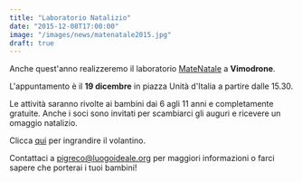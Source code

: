 ```yaml
---
title: "Laboratorio Natalizio"
date: "2015-12-08T17:00:00"
image: "/images/news/matenatale2015.jpg"
draft: true
---
```


Anche quest'anno realizzeremo il laboratorio [MateNatale][2] a **Vimodrone**.

L'appuntamento è il **19 dicembre** in piazza Unità d'Italia a partire dalle 15.30.

Le attività saranno rivolte ai bambini dai 6 agli 11 anni e completamente gratuite.
Anche i soci sono invitati per scambiarci gli auguri e ricevere un omaggio natalizio.

Clicca <a href="http://pigreco.luogoideale.org/volantini/volantino-matenatale2015.png" target='_blank'>qui</a> per ingrandire il volantino.



Contattaci a [pigreco@luogoideale.org][1] per maggiori informazioni o farci sapere che porterai i tuoi bambini!

[1]: mailto:pigreco@luogoideale.org
[2]: http://pigreco.luogoideale.org/#mate-natale

